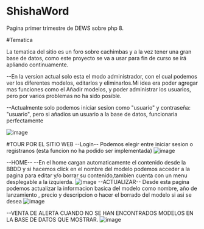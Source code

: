 # ShishaWord
Pagina primer trimestre de  DEWS sobre php 8.

#Tematica

La tematica del sitio es un foro sobre cachimbas y a la vez tener una gran base de datos, como este proyecto se va a usar para fin de curso se irá apliando continuamente.

--En la version actual solo esta el modo administrador, con el cual podemos ver los diferentes modelos, editarlos y eliminarlos.Mi idea era poder agregar mas funciones como el Añadir modelos, y poder administrar los usuarios, pero por varios problemas no ha sido posible.

--Actualmente solo podemos iniciar sesion como "usuario" y contraseña: "usuario", pero si añadios un usuario a la base de datos, funcionaria perfectamente

![image](https://user-images.githubusercontent.com/55956200/145902945-ff94c748-1cc8-4cca-9a2c-ff51a0ed7083.png)

#TOUR POR EL SITIO WEB
--Login--
Podemos elegir entre iniciar sesion o registranos (esta funcion no ha podido ser implementada)
![image](https://user-images.githubusercontent.com/55956200/145903131-807747a1-73c0-4aa7-84c6-a08aa52d23a9.png)

--HOME--
--En el home cargan automaticamente el contenido desde la BBDD y si hacemos click en el nombre del modelo podemos acceder a la pagina para editar y/o borrar su contenido,tambien cuenta con un menu desplegable a la izquierda.
![image](https://user-images.githubusercontent.com/55956200/145903242-f80e1518-c04b-4dae-b0aa-1a3aa4153179.png)
--ACTUALIZAR--
Desde esta pagina podemos actualizar la informacion basica del modelo como nombre, año de lanzamiento , precio y descripcion o hacer el borrado del modelo si asi se desea
![image](https://user-images.githubusercontent.com/55956200/145903466-d51efe57-92b7-4db7-b056-bbb0171b05fe.png)




--VENTA DE ALERTA CUANDO NO SE HAN ENCONTRADOS MODELOS EN LA BASE DE DATOS QUE MOSTRAR.
![image](https://user-images.githubusercontent.com/55956200/145902407-44cfbb91-637d-4093-9ea3-3eab5d82c7e8.png)

